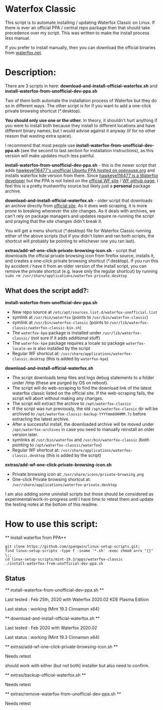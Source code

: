 # Waterfox Classic

This script is to automate installing / updating Waterfox Classic on Linux. If there is ever an official PPA / central repo package then that should take precedence over my script. This was written to make the install process less manual.

If you prefer to install manually, then you can download the official binaries from [waterfox.net](https://www.waterfox.net/).

# Description:

There are 3 scripts in here: **download-and-install-official-waterfox.sh** and **install-waterfox-from-unofficial-dev-ppa.sh**

Two of them both automate the installation process of Waterfox but they do so in different ways. The other script is for if you want to add a one-click private browsing shortcut (*.desktop).

**You should only use one or the other.** In theory, it shouldn't hurt anything if you were to install both because they install to different locations and have different binary names; but I would advise against it anyway (if for no other reason that wasting extra space).

I recommend that most people use **install-waterfox-from-unofficial-dev-ppa.sh** (see the second to last section for installation instructions), as this version will make updates much less painful.

**install-waterfox-from-unofficial-dev-ppa.sh** - this is the newer script that adds [hawkeye116477's unofficial Ubuntu PPA hosted on opensuse.org](http://download.opensuse.org/repositories/home:/hawkeye116477:/waterfox/xUbuntu_18.040) and installs waterfox kde version from there. Since [hawkeye116477 is a Waterfox developer](https://github.com/MrAlex94/Waterfox/commits?author=hawkeye116477) but the PPA is not listed on the [official WF site](https://www.waterfox.net/) / [WF github page](https://github.com/MrAlex94/Waterfox), I feel this is a pretty trustworthy source but likely just a **personal** package archive.

**download-and-install-official-waterfox.sh** - older script that downloads an archive directly from [official site](https://www.waterfox.net/). As it does web scraping, it is more prone to breaking whenever the site changes. As it deals with archives, we can't rely on package managers and updates require re-running the script and praying that the site changes didn't break it.

You will get a menu shortcut (*.desktop) file for Waterfox Classic running either of the above scripts (but if you didn't listen and ran both scripts, the shortcut will probably be pointing to whichever one you ran last).

**extras/add-wf-one-click-private-browsing-icon.sh** - script that downloads the official private browsing icon from firefox source, installs it, and creates a one-click private browsing shortcut (*.desktop). If you run this by accident / have it from an older version of the install script, you can remove the private shortcut (e.g. leave only the regular shortcut) by running `sudo rm /usr/share/applications/waterfox-private.desktop`

## What does the script add?:

**install-waterfox-from-unofficial-dev-ppa.sh**

* New repo source at `/etc/apt/sources.list.d/waterfox-unofficial.list`
* symlink at `/usr/bin/waterfox` (points to `/usr/bin/waterfox-classic`)
* symlink at `/usr/bin/waterfox-classic` (points to `/usr/lib/waterfox-classic/waterfox-classic-bin.sh`)
* The `waterfox-kpe` package is installed under `/usr/lib/waterfox-classic/` (not sure if it adds additional stuff)
* The `waterfox-kpe` package requires a locale so package `waterfox-locale-en` is also installed by the script
* Regular WF shortcut at: `/usr/share/applications/waterfox-classic.desktop` (this is added by `waterfox-kpe`)

**download-and-install-official-waterfox.sh**

* The script downloads temp files and logs debug statements to a folder under /tmp (these are purged by OS on reboot).
* The script will do web-scraping to find the download link of the latest waterfox classic listed on the official site. If the web-scraping fails, the script will abort without making any changes.
* The script will extract the archive to `/opt/waterfox-classic`
* If the script was run previously, the old `/opt/waterfox-classic` dir will be archived to `/opt/waterfox-classic-backup-YYYYmmddHHMM.7z` before extracting the latest archive.
* After a successful install, the downloaded archive will be moved under `/opt/waterfox-archives` in case you need to manually reinstall an older version later.
* symlinks at `/usr/bin/waterfox` and `/usr/bin/waterfox-classic` (both pointing to `/opt/waterfox-classic/waterfox`)
* Regular WF shortcut at: `/usr/share/applications/waterfox-classic.desktop` (this is added by the script)

**extras/add-wf-one-click-private-browsing-icon.sh**

* Private browsing icon at: `/usr/share/icons/private-browsing.png`
* One-click Private browsing shortcut at: `/usr/share/applications/waterfox-private.desktop`

I am also adding some uninstall scripts but those should be considered as experimental/work-in-progress until I have time to retest them and update the testing notes at the bottom of this readme.

# How to use this script:

** Install waterfox from PPA**

```
git clone https://github.com/zpangwin/linux-setup-scripts.git;
find linux-setup-scripts -type f -iname '*.sh' -exec chmod a+rx "{}" \;;
cd linux-setup-scripts/mint-19.3/apps/waterfox-classic
./install-waterfox-from-unofficial-dev-ppa.sh
```

## Status

** install-waterfox-from-unofficial-dev-ppa.sh **

Last tested : Feb 25th, 2020 with Waterfox 2020.02 KDE Plasma Edition

Last status : working (Mint 19.3 Cinnamon x64)

** download-and-install-official-waterfox.sh **

Last tested : Feb 2020 with Waterfox 2020.02

Last status : working (Mint 19.3 Cinnamon x64)

** extras/add-wf-one-click-private-browsing-icon.sh **

Needs retest

should work with either (but not both) installer but also need to confirm.

** extras/backup-official-waterfox.sh **

Needs retest

** extras/remove-waterfox-from-unofficial-dev-ppa.sh **

Needs retest

